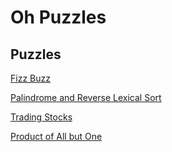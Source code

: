 Oh Puzzles
================

Puzzles
------------------------

[Fizz Buzz](./fizzbuzz/)

[Palindrome and Reverse Lexical Sort](./palindrome-reverse-sort/)

[Trading Stocks](./trading-stocks)

[Product of All but One](./product-integers)
